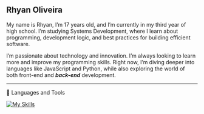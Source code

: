 ## Rhyan Oliveira
My name is Rhyan, I’m 17 years old, and I’m currently in my third year of high school. I’m studying Systems Development, where I learn about programming, development logic, and best practices for building efficient software.

I’m passionate about technology and innovation. I’m always looking to learn more and improve my programming skills. Right now, I’m diving deeper into languages like JavaScript and Python, while also exploring the world of both front-end and ***back-end*** development.
<hr>
🧰 Languages and Tools

[![My Skills](https://skillicons.dev/icons?i=nodejs,mysql,sqlite,python,js,git,github,html,css,react)](https://skillicons.dev)

